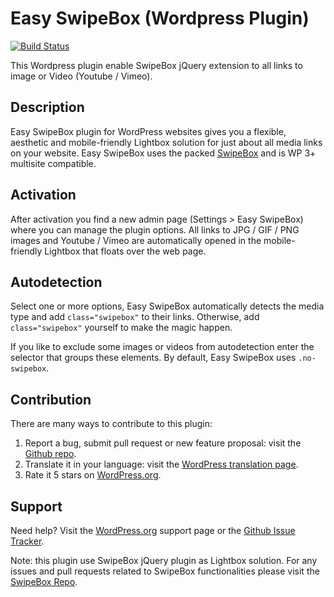 # Easy SwipeBox (Wordpress Plugin)
[![Build Status](https://travis-ci.org/leopuleo/easy-swipebox.svg?branch=easy-swipebox-1.1)](https://travis-ci.org/leopuleo/easy-swipebox)

This Wordpress plugin enable SwipeBox jQuery extension to all links to image or Video (Youtube / Vimeo).

## Description

Easy SwipeBox plugin for WordPress websites gives you a flexible, aesthetic and mobile-friendly Lightbox solution for just about all media links on your website. Easy SwipeBox uses the packed [SwipeBox](http://brutaldesign.github.io/swipebox/?source=easy-swipebox-wp-plugin) and is WP 3+ multisite compatible.

## Activation

After activation you find a new admin page (Settings > Easy SwipeBox) where you can manage the plugin options.
All links to JPG / GIF / PNG images and Youtube / Vimeo are automatically opened in the mobile-friendly Lightbox that floats over the web page.

## Autodetection

Select one or more options, Easy SwipeBox automatically detects the media type and add `class="swipebox"` to their links.
Otherwise, add `class="swipebox"` yourself to make the magic happen.

If you like to exclude some images or videos from autodetection enter the selector that groups these elements.
By default, Easy SwipeBox uses `.no-swipebox`.

## Contribution
There are many ways to contribute to this plugin:

1. Report a bug, submit pull request or new feature proposal: visit the [Github repo](https://github.com/leopuleo/easy-swipebox).
2. Translate it in your language: visit the [WordPress translation page](https://translate.wordpress.org/projects/wp-plugins/easy-swipebox).
3. Rate it 5 stars on [WordPress.org](https://wordpress.org/support/view/plugin-reviews/easy-swipebox?filter=5#postform).

## Support
Need help? Visit the [WordPress.org](https://wordpress.org/support/plugin/easy-swipebox) support page or the [Github Issue Tracker](https://github.com/leopuleo/easy-swipebox/issues).

Note: this plugin use SwipeBox jQuery plugin as Lightbox solution. For any issues and pull requests related to SwipeBox functionalities please visit the [SwipeBox Repo](https://github.com/brutaldesign/swipebox).
